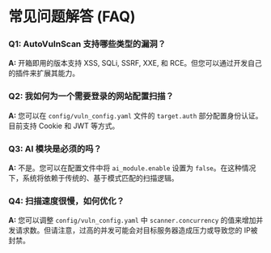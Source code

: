 # 常见问题解答 (FAQ)

### Q1: AutoVulnScan 支持哪些类型的漏洞？

**A:** 开箱即用的版本支持 XSS, SQLi, SSRF, XXE, 和 RCE。但您可以通过开发自己的插件来扩展其能力。

### Q2: 我如何为一个需要登录的网站配置扫描？

**A:** 您可以在 `config/vuln_config.yaml` 文件的 `target.auth` 部分配置身份认证。目前支持 Cookie 和 JWT 等方式。

### Q3: AI 模块是必须的吗？

**A:** 不是。您可以在配置文件中将 `ai_module.enable` 设置为 `false`。在这种情况下，系统将依赖于传统的、基于模式匹配的扫描逻辑。

### Q4: 扫描速度很慢，如何优化？

**A:** 您可以调整 `config/vuln_config.yaml` 中 `scanner.concurrency` 的值来增加并发请求数。但请注意，过高的并发可能会对目标服务器造成压力或导致您的 IP被封禁。
